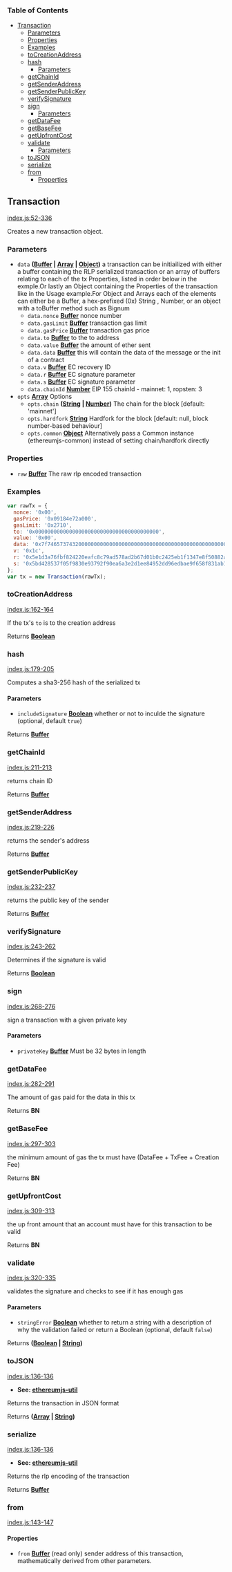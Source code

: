 <!-- Generated by documentation.js. Update this documentation by updating the source code. -->

### Table of Contents

-   [Transaction][1]
    -   [Parameters][2]
    -   [Properties][3]
    -   [Examples][4]
    -   [toCreationAddress][5]
    -   [hash][6]
        -   [Parameters][7]
    -   [getChainId][8]
    -   [getSenderAddress][9]
    -   [getSenderPublicKey][10]
    -   [verifySignature][11]
    -   [sign][12]
        -   [Parameters][13]
    -   [getDataFee][14]
    -   [getBaseFee][15]
    -   [getUpfrontCost][16]
    -   [validate][17]
        -   [Parameters][18]
    -   [toJSON][19]
    -   [serialize][20]
    -   [from][21]
        -   [Properties][22]

## Transaction

[index.js:52-336][23]

Creates a new transaction object.

### Parameters

-   `data` **([Buffer][24] \| [Array][25] \| [Object][26])** a transaction can be initiailized with either a buffer containing the RLP serialized transaction or an array of buffers relating to each of the tx Properties, listed in order below in the exmple.Or lastly an Object containing the Properties of the transaction like in the Usage example.For Object and Arrays each of the elements can either be a Buffer, a hex-prefixed (0x) String , Number, or an object with a toBuffer method such as Bignum
    -   `data.nonce` **[Buffer][24]** nonce number
    -   `data.gasLimit` **[Buffer][24]** transaction gas limit
    -   `data.gasPrice` **[Buffer][24]** transaction gas price
    -   `data.to` **[Buffer][24]** to the to address
    -   `data.value` **[Buffer][24]** the amount of ether sent
    -   `data.data` **[Buffer][24]** this will contain the data of the message or the init of a contract
    -   `data.v` **[Buffer][24]** EC recovery ID
    -   `data.r` **[Buffer][24]** EC signature parameter
    -   `data.s` **[Buffer][24]** EC signature parameter
    -   `data.chainId` **[Number][27]** EIP 155 chainId - mainnet: 1, ropsten: 3
-   `opts` **[Array][25]** Options
    -   `opts.chain` **([String][28] \| [Number][27])** The chain for the block [default: 'mainnet']
    -   `opts.hardfork` **[String][28]** Hardfork for the block [default: null, block number-based behaviour]
    -   `opts.common` **[Object][26]** Alternatively pass a Common instance (ethereumjs-common) instead of setting chain/hardfork directly

### Properties

-   `raw` **[Buffer][24]** The raw rlp encoded transaction

### Examples

```javascript
var rawTx = {
  nonce: '0x00',
  gasPrice: '0x09184e72a000',
  gasLimit: '0x2710',
  to: '0x0000000000000000000000000000000000000000',
  value: '0x00',
  data: '0x7f7465737432000000000000000000000000000000000000000000000000000000600057',
  v: '0x1c',
  r: '0x5e1d3a76fbf824220eafc8c79ad578ad2b67d01b0c2425eb1f1347e8f50882ab',
  s: '0x5bd428537f05f9830e93792f90ea6a3e2d1ee84952dd96edbae9f658f831ab13'
};
var tx = new Transaction(rawTx);
```

### toCreationAddress

[index.js:162-164][29]

If the tx's `to` is to the creation address

Returns **[Boolean][30]** 

### hash

[index.js:179-205][31]

Computes a sha3-256 hash of the serialized tx

#### Parameters

-   `includeSignature` **[Boolean][30]** whether or not to inculde the signature (optional, default `true`)

Returns **[Buffer][24]** 

### getChainId

[index.js:211-213][32]

returns chain ID

Returns **[Buffer][24]** 

### getSenderAddress

[index.js:219-226][33]

returns the sender's address

Returns **[Buffer][24]** 

### getSenderPublicKey

[index.js:232-237][34]

returns the public key of the sender

Returns **[Buffer][24]** 

### verifySignature

[index.js:243-262][35]

Determines if the signature is valid

Returns **[Boolean][30]** 

### sign

[index.js:268-276][36]

sign a transaction with a given private key

#### Parameters

-   `privateKey` **[Buffer][24]** Must be 32 bytes in length

### getDataFee

[index.js:282-291][37]

The amount of gas paid for the data in this tx

Returns **BN** 

### getBaseFee

[index.js:297-303][38]

the minimum amount of gas the tx must have (DataFee + TxFee + Creation Fee)

Returns **BN** 

### getUpfrontCost

[index.js:309-313][39]

the up front amount that an account must have for this transaction to be valid

Returns **BN** 

### validate

[index.js:320-335][40]

validates the signature and checks to see if it has enough gas

#### Parameters

-   `stringError` **[Boolean][30]** whether to return a string with a description of why the validation failed or return a Boolean (optional, default `false`)

Returns **([Boolean][30] \| [String][28])** 

### toJSON

[index.js:136-136][41]

-   **See: [ethereumjs-util][42]**

Returns the transaction in JSON format

Returns **([Array][25] \| [String][28])** 

### serialize

[index.js:136-136][41]

-   **See: [ethereumjs-util][42]**

Returns the rlp encoding of the transaction

Returns **[Buffer][24]** 

### from

[index.js:143-147][43]

#### Properties

-   `from` **[Buffer][24]** (read only) sender address of this transaction, mathematically derived from other parameters.

[1]: #transaction

[2]: #parameters

[3]: #properties

[4]: #examples

[5]: #tocreationaddress

[6]: #hash

[7]: #parameters-1

[8]: #getchainid

[9]: #getsenderaddress

[10]: #getsenderpublickey

[11]: #verifysignature

[12]: #sign

[13]: #parameters-2

[14]: #getdatafee

[15]: #getbasefee

[16]: #getupfrontcost

[17]: #validate

[18]: #parameters-3

[19]: #tojson

[20]: #serialize

[21]: #from

[22]: #properties-1

[23]: https://github.com/Conflux-Chain/confluxjs-transaction/blob/8518076331dea1eaab6eb8fd33b3e1c405f28b5c/index.js#L52-L336 "Source code on GitHub"

[24]: https://nodejs.org/api/buffer.html

[25]: https://developer.mozilla.org/docs/Web/JavaScript/Reference/Global_Objects/Array

[26]: https://developer.mozilla.org/docs/Web/JavaScript/Reference/Global_Objects/Object

[27]: https://developer.mozilla.org/docs/Web/JavaScript/Reference/Global_Objects/Number

[28]: https://developer.mozilla.org/docs/Web/JavaScript/Reference/Global_Objects/String

[29]: https://github.com/Conflux-Chain/confluxjs-transaction/blob/8518076331dea1eaab6eb8fd33b3e1c405f28b5c/index.js#L162-L164 "Source code on GitHub"

[30]: https://developer.mozilla.org/docs/Web/JavaScript/Reference/Global_Objects/Boolean

[31]: https://github.com/Conflux-Chain/confluxjs-transaction/blob/8518076331dea1eaab6eb8fd33b3e1c405f28b5c/index.js#L179-L205 "Source code on GitHub"

[32]: https://github.com/Conflux-Chain/confluxjs-transaction/blob/8518076331dea1eaab6eb8fd33b3e1c405f28b5c/index.js#L211-L213 "Source code on GitHub"

[33]: https://github.com/Conflux-Chain/confluxjs-transaction/blob/8518076331dea1eaab6eb8fd33b3e1c405f28b5c/index.js#L219-L226 "Source code on GitHub"

[34]: https://github.com/Conflux-Chain/confluxjs-transaction/blob/8518076331dea1eaab6eb8fd33b3e1c405f28b5c/index.js#L232-L237 "Source code on GitHub"

[35]: https://github.com/Conflux-Chain/confluxjs-transaction/blob/8518076331dea1eaab6eb8fd33b3e1c405f28b5c/index.js#L243-L262 "Source code on GitHub"

[36]: https://github.com/Conflux-Chain/confluxjs-transaction/blob/8518076331dea1eaab6eb8fd33b3e1c405f28b5c/index.js#L268-L276 "Source code on GitHub"

[37]: https://github.com/Conflux-Chain/confluxjs-transaction/blob/8518076331dea1eaab6eb8fd33b3e1c405f28b5c/index.js#L282-L291 "Source code on GitHub"

[38]: https://github.com/Conflux-Chain/confluxjs-transaction/blob/8518076331dea1eaab6eb8fd33b3e1c405f28b5c/index.js#L297-L303 "Source code on GitHub"

[39]: https://github.com/Conflux-Chain/confluxjs-transaction/blob/8518076331dea1eaab6eb8fd33b3e1c405f28b5c/index.js#L309-L313 "Source code on GitHub"

[40]: https://github.com/Conflux-Chain/confluxjs-transaction/blob/8518076331dea1eaab6eb8fd33b3e1c405f28b5c/index.js#L320-L335 "Source code on GitHub"

[41]: https://github.com/Conflux-Chain/confluxjs-transaction/blob/8518076331dea1eaab6eb8fd33b3e1c405f28b5c/index.js#L136-L136 "Source code on GitHub"

[42]: https://github.com/ethereumjs/ethereumjs-util/blob/master/docs/index.md#defineproperties

[43]: https://github.com/Conflux-Chain/confluxjs-transaction/blob/8518076331dea1eaab6eb8fd33b3e1c405f28b5c/index.js#L143-L147 "Source code on GitHub"
